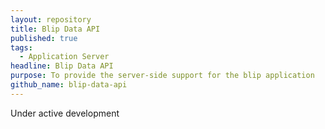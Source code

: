 ```yaml
---
layout: repository
title: Blip Data API
published: true
tags:
  - Application Server
headline: Blip Data API
purpose: To provide the server-side support for the blip application
github_name: blip-data-api
---
```

Under active development

